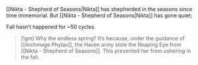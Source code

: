 [[Nikta - Shepherd of Seasons|Nikta]] has shepherded in the seasons since time immemorial. But [[Nikta - Shepherd of Seasons|Nikta]] has gone quiet; 

Fall hasn’t happened for ~50 cycles. 

> [!gm] Why the endless spring?
It’s because, under the guidance of [[Archmage Phylax]], the Haven army stole the Reaping Eye from [[Nikta - Shepherd of Seasons]]. This prevented her from ushering in the fall.


